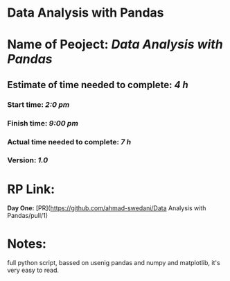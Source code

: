 # Data Analysis with Pandas

# Name of Peoject: ***Data Analysis with Pandas***
## Estimate of time needed to complete: ***4 h***
### Start time: ***2:0 pm***
### Finish time: ***9:00 pm***
### Actual time needed to complete: ***7 h***
### Version: ***1.0***
# RP Link:

**Day One:**
[PR](https://github.com/ahmad-swedani/Data Analysis with Pandas/pull/1)


# Notes:
full python script, bassed on usenig pandas and numpy and matplotlib, it's very easy to read.